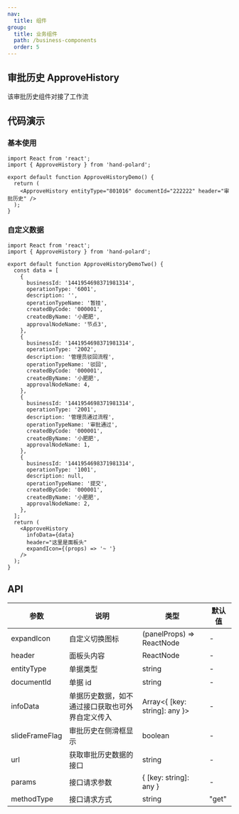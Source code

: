 ```yaml
---
nav:
  title: 组件
group:
  title: 业务组件
  path: /business-components
  order: 5
---
```


## 审批历史 ApproveHistory

该审批历史组件对接了工作流

## 代码演示

### 基本使用

```tsx
import React from 'react';
import { ApproveHistory } from 'hand-polard';

export default function ApproveHistoryDemo() {
  return (
    <ApproveHistory entityType="801016" documentId="222222" header="审批历史" />
  );
}
```

### 自定义数据

```tsx
import React from 'react';
import { ApproveHistory } from 'hand-polard';

export default function ApproveHistoryDemoTwo() {
  const data = [
    {
      businessId: '1441954698371981314',
      operationType: '6001',
      description: '',
      operationTypeName: '暂挂',
      createdByCode: '000001',
      createdByName: '小肥肥',
      approvalNodeName: '节点3',
    },
    {
      businessId: '1441954698371981314',
      operationType: '2002',
      description: '管理员驳回流程',
      operationTypeName: '驳回',
      createdByCode: '000001',
      createdByName: '小肥肥',
      approvalNodeName: 4,
    },
    {
      businessId: '1441954698371981314',
      operationType: '2001',
      description: '管理员通过流程',
      operationTypeName: '审批通过',
      createdByCode: '000001',
      createdByName: '小肥肥',
      approvalNodeName: 1,
    },
    {
      businessId: '1441954698371981314',
      operationType: '1001',
      description: null,
      operationTypeName: '提交',
      createdByCode: '000001',
      createdByName: '小肥肥',
      approvalNodeName: 2,
    },
  ];
  return (
    <ApproveHistory
      infoData={data}
      header="这里是面板头"
      expandIcon={(props) => '~ '}
    />
  );
}
```

## API

| 参数           | 说明                                             | 类型                          | 默认值 |
| -------------- | ------------------------------------------------ | ----------------------------- | ------ |
| expandIcon     | 自定义切换图标                                   | (panelProps) => ReactNode     | -      |
| header         | 面板头内容                                       | ReactNode                     | -      |
| entityType     | 单据类型                                         | string                        | -      |
| documentId     | 单据 id                                          | string                        | -      |
| infoData       | 单据历史数据，如不通过接口获取也可外界自定义传入 | Array<{ [key: string]: any }> | -      |
| slideFrameFlag | 审批历史在侧滑框显示                             | boolean                       | -      |
| url            | 获取审批历史数据的接口                           | string                        | -      |
| params         | 接口请求参数                                     | { [key: string]: any }        | -      |
| methodType     | 接口请求方式                                     | string                        | "get"  |
